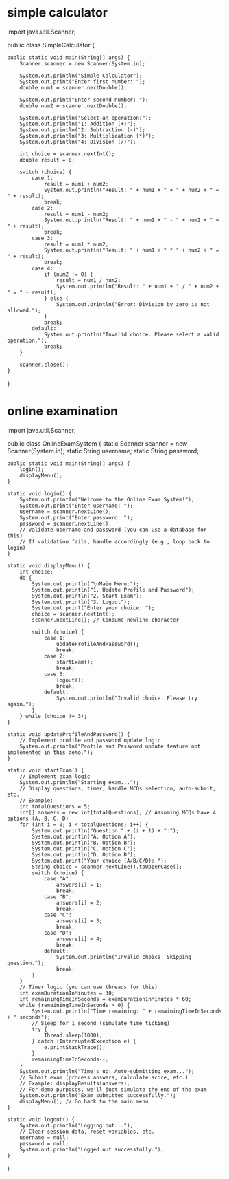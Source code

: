 # simple calculator
import java.util.Scanner;

public class SimpleCalculator {

    public static void main(String[] args) {
        Scanner scanner = new Scanner(System.in);

        System.out.println("Simple Calculator");
        System.out.print("Enter first number: ");
        double num1 = scanner.nextDouble();

        System.out.print("Enter second number: ");
        double num2 = scanner.nextDouble();

        System.out.println("Select an operation:");
        System.out.println("1: Addition (+)");
        System.out.println("2: Subtraction (-)");
        System.out.println("3: Multiplication (*)");
        System.out.println("4: Division (/)");

        int choice = scanner.nextInt();
        double result = 0;

        switch (choice) {
            case 1:
                result = num1 + num2;
                System.out.println("Result: " + num1 + " + " + num2 + " = " + result);
                break;
            case 2:
                result = num1 - num2;
                System.out.println("Result: " + num1 + " - " + num2 + " = " + result);
                break;
            case 3:
                result = num1 * num2;
                System.out.println("Result: " + num1 + " * " + num2 + " = " + result);
                break;
            case 4:
                if (num2 != 0) {
                    result = num1 / num2;
                    System.out.println("Result: " + num1 + " / " + num2 + " = " + result);
                } else {
                    System.out.println("Error: Division by zero is not allowed.");
                }
                break;
            default:
                System.out.println("Invalid choice. Please select a valid operation.");
                break;
        }

        scanner.close();
    }
}

# online examination
import java.util.Scanner;

public class OnlineExamSystem {
    static Scanner scanner = new Scanner(System.in);
    static String username;
    static String password;

    public static void main(String[] args) {
        login();
        displayMenu();
    }

    static void login() {
        System.out.println("Welcome to the Online Exam System!");
        System.out.print("Enter username: ");
        username = scanner.nextLine();
        System.out.print("Enter password: ");
        password = scanner.nextLine();
        // Validate username and password (you can use a database for this)
        // If validation fails, handle accordingly (e.g., loop back to login)
    }

    static void displayMenu() {
        int choice;
        do {
            System.out.println("\nMain Menu:");
            System.out.println("1. Update Profile and Password");
            System.out.println("2. Start Exam");
            System.out.println("3. Logout");
            System.out.print("Enter your choice: ");
            choice = scanner.nextInt();
            scanner.nextLine(); // Consume newline character

            switch (choice) {
                case 1:
                    updateProfileAndPassword();
                    break;
                case 2:
                    startExam();
                    break;
                case 3:
                    logout();
                    break;
                default:
                    System.out.println("Invalid choice. Please try again.");
            }
        } while (choice != 3);
    }

    static void updateProfileAndPassword() {
        // Implement profile and password update logic
        System.out.println("Profile and Password update feature not implemented in this demo.");
    }

    static void startExam() {
        // Implement exam logic
        System.out.println("Starting exam...");
        // Display questions, timer, handle MCQs selection, auto-submit, etc.
        // Example:
        int totalQuestions = 5;
        int[] answers = new int[totalQuestions]; // Assuming MCQs have 4 options (A, B, C, D)
        for (int i = 0; i < totalQuestions; i++) {
            System.out.println("Question " + (i + 1) + ":");
            System.out.println("A. Option A");
            System.out.println("B. Option B");
            System.out.println("C. Option C");
            System.out.println("D. Option D");
            System.out.print("Your choice (A/B/C/D): ");
            String choice = scanner.nextLine().toUpperCase();
            switch (choice) {
                case "A":
                    answers[i] = 1;
                    break;
                case "B":
                    answers[i] = 2;
                    break;
                case "C":
                    answers[i] = 3;
                    break;
                case "D":
                    answers[i] = 4;
                    break;
                default:
                    System.out.println("Invalid choice. Skipping question.");
                    break;
            }
        }
        // Timer logic (you can use threads for this)
        int examDurationInMinutes = 30;
        int remainingTimeInSeconds = examDurationInMinutes * 60;
        while (remainingTimeInSeconds > 0) {
            System.out.println("Time remaining: " + remainingTimeInSeconds + " seconds");
            // Sleep for 1 second (simulate time ticking)
            try {
                Thread.sleep(1000);
            } catch (InterruptedException e) {
                e.printStackTrace();
            }
            remainingTimeInSeconds--;
        }
        System.out.println("Time's up! Auto-submitting exam...");
        // Submit exam (process answers, calculate score, etc.)
        // Example: displayResults(answers);
        // For demo purposes, we'll just simulate the end of the exam
        System.out.println("Exam submitted successfully.");
        displayMenu(); // Go back to the main menu
    }

    static void logout() {
        System.out.println("Logging out...");
        // Clear session data, reset variables, etc.
        username = null;
        password = null;
        System.out.println("Logged out successfully.");
    }
}
